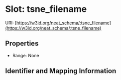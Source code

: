 # Slot: tsne_filename

URI: [https://w3id.org/neat_schema/:tsne_filename](https://w3id.org/neat_schema/:tsne_filename)



<!-- no inheritance hierarchy -->


## Properties

 * Range: None



## Identifier and Mapping Information





